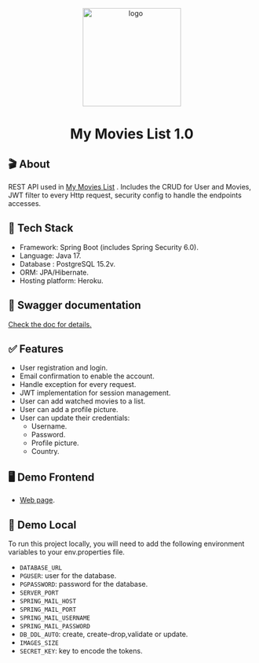 <div align="center">
  <img src="https://i.ibb.co/RSbYNhr/logo.png" alt="logo" width="200" height="auto" />
  <h1>My Movies List 1.0</h1>
</div>

## 🎬 About

REST API used in [My Movies List](https://nicolas-palacio.github.io/my-movies-list/) . Includes the CRUD for User and Movies, JWT filter to every Http request, security config to handle the endpoints accesses.

## 👾 Tech Stack

- Framework: Spring Boot (includes Spring Security 6.0).
- Language: Java 17.
- Database : PostgreSQL 15.2v.
- ORM: JPA/Hibernate.
- Hosting platform: Heroku.

## 📃 Swagger documentation

[Check the doc for details.](https://my-movies-list.herokuapp.com/swagger-ui/index.html#/)

## ✅ Features

- User registration and login.
- Email confirmation to enable the account.
- Handle exception for every request.
- JWT implementation for session management.
- User can add watched movies to a list.
- User can add a profile picture.
- User can update their credentials:
  - Username.
  - Password.
  - Profile picture.
  - Country.

## 🖥 Demo Frontend

- [Web page](https://nicolas-palacio.github.io/my-movies-list/).

## 🔑 Demo Local

To run this project locally, you will need to add the following environment variables to your env.properties file.

- `DATABASE_URL`
- `PGUSER`: user for the database.
- `PGPASSWORD`: password for the database.
- `SERVER_PORT`
- `SPRING_MAIL_HOST`
- `SPRING_MAIL_PORT`
- `SPRING_MAIL_USERNAME`
- `SPRING_MAIL_PASSWORD`
- `DB_DDL_AUTO`: create, create-drop,validate or update.
- `IMAGES_SIZE`
- `SECRET_KEY`: key to encode the tokens.
